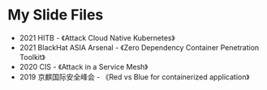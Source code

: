 # My Slide Files

* 2021 HITB - 《Attack Cloud Native Kubernetes》
* 2021 BlackHat ASIA Arsenal - 《Zero Dependency Container Penetration Toolkit》
* 2020 CIS - 《Attack in a Service Mesh》
* 2019 京麒国际安全峰会 - 《Red vs Blue for containerized application》
